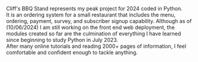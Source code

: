Cliff's BBQ Stand represents my peak project for 2024 coded in Python.  
It is an ordering system for a small restaurant that includes the menu, ordering, payment, survey, and subscriber signup capability.
Although as of (10/06/2024) I am still working on the front end web deployment, the modules created so far are the culmination of everything I have learned since beginning to study Python in July 2023.  
After many online tutorials and reading 2000+ pages of information, I feel comfortable and confident enough to tackle anything.
